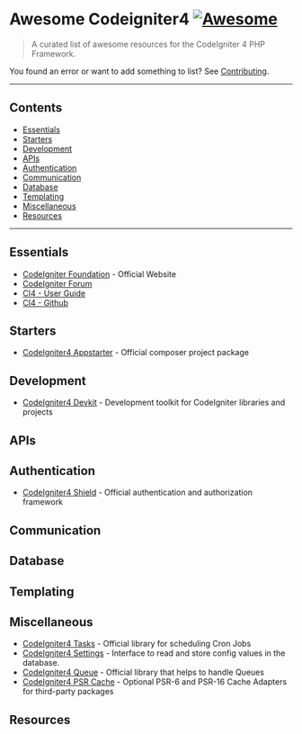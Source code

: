 # Awesome Codeigniter4 [![Awesome](https://awesome.re/badge-flat.svg)](https://github.com/sindresorhus/awesome)
> A curated list of awesome resources for the CodeIgniter 4 PHP Framework.

You found an error or want to add something to list? See [Contributing](#contributing).




--------------------

## Contents

- [Essentials](#essentials)
- [Starters](#starter)
- [Development](#development)
- [APIs](#apis)
- [Authentication](#authentication)
- [Communication](#communication)
- [Database](#database)
- [Templating](#templating)
- [Miscellaneous](#miscellaneous)
- [Resources](#resources)


 
--------------------

## Essentials

* [CodeIgniter Foundation](https://codeigniter.com)  - Official Website 
* [CodeIgniter Forum](https://forum.codeigniter.com/)
* [CI4 - User Guide](https://codeigniter.com/user_guide)
* [CI4 - Github](https://github.com/codeigniter4/CodeIgniter4)

  
## Starters
* [CodeIgniter4 Appstarter](https://github.com/codeigniter4/appstarter) - Official composer project package
  
## Development
* [CodeIgniter4 Devkit](https://github.com/codeigniter4/devkit) - Development toolkit for CodeIgniter libraries and projects
  
## APIs

## Authentication
* [CodeIgniter4 Shield](https://shield.codeigniter.com/) - Official authentication and authorization framework
  
## Communication

## Database

## Templating

## Miscellaneous
* [CodeIgniter4 Tasks](https://tasks.codeigniter.com/) - Official library for scheduling Cron Jobs
* [CodeIgniter4 Settings](https://settings.codeigniter.com/) - Interface to read and store config values in the database.
* [CodeIgniter4 Queue](https://queue.codeigniter.com/) - Official library that helps to handle Queues
* [CodeIgniter4 PSR Cache](https://github.com/codeigniter4/cache) - Optional PSR-6 and PSR-16 Cache Adapters for third-party packages

## Resources
